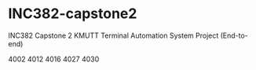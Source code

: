 # INC382-capstone2
INC382 Capstone 2 KMUTT
Terminal Automation System Project (End-to-end)

4002 4012 4016 4027 4030


